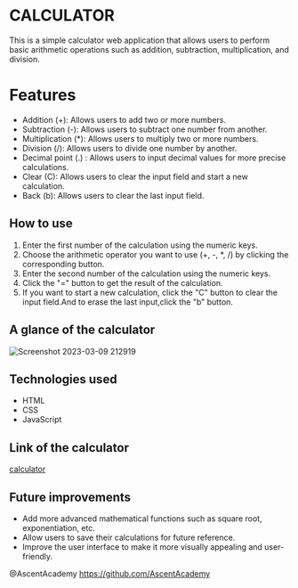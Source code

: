# CALCULATOR

This is a simple calculator web application that allows users to perform basic arithmetic operations such as addition, subtraction, multiplication, and division.

# Features

 - Addition (+): Allows users to add two or more numbers.
 - Subtraction (-): Allows users to subtract one number from another.
 - Multiplication (*): Allows users to multiply two or more numbers.
 - Division (/): Allows users to divide one number by another.
 - Decimal point (.) : Allows users to input decimal values for more
   precise calculations.
 - Clear (C): Allows users to clear the input field and start a new
   calculation.
 - Back (b): Allows users to clear the last input field.

## How to use
1. Enter the first number of the calculation using the numeric keys.
2. Choose the arithmetic operator you want to use (+, -, *, /) by clicking the corresponding button.
3. Enter the second number of the calculation using the numeric keys.
4. Click the "=" button to get the result of the calculation.
5. If you want to start a new calculation, click the "C" button to clear the input field.And to erase the last input,click the "b" button.

## A glance of the calculator
![Screenshot 2023-03-09 212919](https://user-images.githubusercontent.com/108140716/224082126-ce456e79-553a-4c24-97e2-9f279854316e.jpg)

## Technologies used

 - HTML
 - CSS
 - JavaScript

## Link of the calculator

<a href="https://calculator-web09.netlify.app/">calculator</a>

## Future improvements

 - Add more advanced mathematical functions such as square root,
   exponentiation, etc.
 - Allow users to save their calculations for future reference.
 - Improve the user interface to make it more visually appealing and
   user-friendly.
   
   
   
 @AscentAcademy
 https://github.com/AscentAcademy
